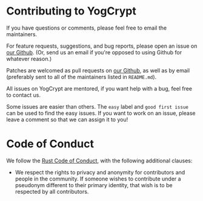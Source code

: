 # Contributing to YogCrypt

If you have questions or comments, please feel free to email the maintainers. 

For feature requests, suggestions, and bug reports, please open an issue on
[our Github](https://github.com/yogcrypt/yogcrypt).  (Or, send us
an email if you're opposed to using Github for whatever reason.)

Patches are welcomed as pull requests on
[our Github](https://github.com/yogcrypt/yogcrypt), as well as by
email (preferably sent to all of the maintainers listed in `README.md`).

All issues on YogCrypt are mentored, if you want help with a bug, feel free to
contact us.

Some issues are easier than others. The `easy` label and `good first issue` can
be used to find the easy issues. If you want to work on an issue, please leave a
comment so that we can assign it to you!

# Code of Conduct

We follow the [Rust Code of Conduct](http://www.rust-lang.org/conduct.html),
with the following additional clauses:

* We respect the rights to privacy and anonymity for contributors and people in
  the community.  If someone wishes to contribute under a pseudonym different to
  their primary identity, that wish is to be respected by all contributors.

